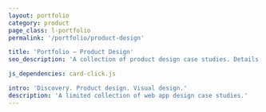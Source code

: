 ```yaml
---
layout: portfolio
category: product
page_class: l-portfolio
permalink: '/portfolio/product-design'

title: 'Portfolio — Product Design'
seo_description: 'A collection of product design case studies. Details a range of input, including UX research, UI design, visual design, and coding.'

js_dependencies: card-click.js

intro: 'Discovery. Product design. Visual design.'
description: 'A limited collection of web app design case studies.'
---
```


